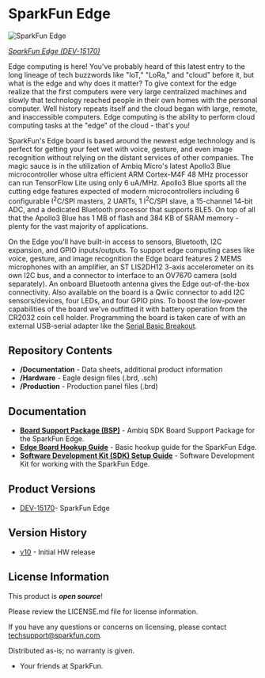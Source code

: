 SparkFun Edge
========================================

![SparkFun Edge](https://cdn.sparkfun.com//assets/parts/1/3/5/6/7/15170-SparkFun_Edge_Development_Board_-_Apollo3_Blue-01a.jpg)

[*SparkFun Edge (DEV-15170)*](https://www.sparkfun.com/products/15170)

Edge computing is here! You've probably heard of this latest entry to the long lineage of tech buzzwords like "IoT," "LoRa," and "cloud" before it, but what is the edge and why does it matter? To give context for the edge realize that the first computers were very large centralized machines and slowly that technology reached people in their own homes with the personal computer. Well history repeats itself and the cloud began with large, remote, and inaccessible computers. Edge computing is the ability to perform cloud computing tasks at the "edge" of the cloud - that's you! 

SparkFun's Edge board is based around the newest edge technology and is perfect for getting your feet wet with voice, gesture, and even image recognition without relying on the distant services of other companies. The magic sauce is in the utilization of Ambiq Micro's latest Apollo3 Blue microcontroller whose ultra efficient ARM Cortex-M4F 48 MHz processor can run TensorFlow Lite using only 6 uA/MHz. Apollo3 Blue sports all the cutting edge features expected of modern microcontrollers including 6 configurable I<sup>2</sup>C/SPI masters, 2 UARTs, 1 I<sup>2</sup>C/SPI slave, a 15-channel 14-bit ADC, and a dedicated Bluetooth processor that supports BLE5. On top of all that the Apollo3 Blue has 1 MB of flash and 384 KB of SRAM memory - plenty for the vast majority of applications. 

On the Edge you'll have built-in access to sensors, Bluetooth, I2C expansion, and GPIO inputs/outputs. To support edge computing cases like voice, gesture, and image recognition the Edge board features 2 MEMS microphones with an amplifier, an ST LIS2DH12 3-axis accelerometer on its own I2C bus, and a connector to interface to an OV7670 camera (sold separately). An onboard Bluetooth antenna gives the Edge out-of-the-box connectivity. Also available on the board is a Qwiic connector to add I2C sensors/devices, four LEDs, and four GPIO pins. To boost the low-power capabilities of the board we've outfitted it with battery operation from the CR2032 coin cell holder. Programming the board is taken care of with an external USB-serial adapter like the [Serial Basic Breakout](https://www.sparkfun.com/products/15096). 

Repository Contents
-------------------

* **/Documentation** - Data sheets, additional product information
* **/Hardware** - Eagle design files (.brd, .sch)
* **/Production** - Production panel files (.brd)

Documentation
--------------
* **[Board Support Package (BSP)](https://github.com/sparkfun/SparkFun_Edge_BSP)** - Ambiq SDK Board Support Package for the SparkFun Edge.
* **[Edge Board Hookup Guide](https://learn.sparkfun.com/tutorials/sparkfun-edge-hookup-guide)** - Basic hookup guide for the SparkFun Edge.
* **[Software Development Kit (SDK) Setup Guide](https://learn.sparkfun.com/tutorials/using-sparkfun-edge-board-with-ambiq-apollo3-sdk)** - Software Development Kit for working with the SparkFun Edge.

Product Versions
----------------
* [DEV-15170](https://www.sparkfun.com/products/15170)- SparkFun Edge

Version History
---------------
* [v10](https://github.com/sparkfun/SparkFun_Edge/tree/v10) - Initial HW release


License Information
-------------------

This product is _**open source**_! 

Please review the LICENSE.md file for license information. 

If you have any questions or concerns on licensing, please contact techsupport@sparkfun.com.

Distributed as-is; no warranty is given.

- Your friends at SparkFun.

_<COLLABORATION CREDIT>_
